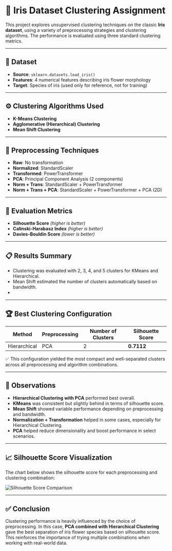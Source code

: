 # 🌸 Iris Dataset Clustering Assignment

This project explores unsupervised clustering techniques on the classic **Iris dataset**, using a variety of preprocessing strategies and clustering algorithms. The performance is evaluated using three standard clustering metrics.

---

## 📁 Dataset

- **Source**: `sklearn.datasets.load_iris()`
- **Features**: 4 numerical features describing iris flower morphology
- **Target**: Species of iris (used only for reference, not for training)

---

## ⚙️ Clustering Algorithms Used

- **K-Means Clustering**
- **Agglomerative (Hierarchical) Clustering**
- **Mean Shift Clustering**

---

## 🔧 Preprocessing Techniques

- **Raw**: No transformation
- **Normalized**: StandardScaler
- **Transformed**: PowerTransformer
- **PCA**: Principal Component Analysis (2 components)
- **Norm + Trans**: StandardScaler + PowerTransformer
- **Norm + Trans + PCA**: StandardScaler + PowerTransformer + PCA (2D)

---

## 📏 Evaluation Metrics

- **Silhouette Score** *(higher is better)*
- **Calinski-Harabasz Index** *(higher is better)*
- **Davies-Bouldin Score** *(lower is better)*

---

## 📋 Results Summary

- Clustering was evaluated with 2, 3, 4, and 5 clusters for KMeans and Hierarchical.
- Mean Shift estimated the number of clusters automatically based on bandwidth.
- 
---

## 🏆 Best Clustering Configuration

| Method       | Preprocessing | Number of Clusters | Silhouette Score |
|--------------|---------------|--------------------|------------------|
| Hierarchical | PCA           | 2                  | **0.7112**       |

✅ This configuration yielded the most compact and well-separated clusters across all preprocessing and algorithm combinations.

---

## 📌 Observations

- **Hierarchical Clustering with PCA** performed best overall.
- **KMeans** was consistent but slightly behind in terms of silhouette score.
- **Mean Shift** showed variable performance depending on preprocessing and bandwidth.
- **Normalization + Transformation** helped in some cases, especially for Hierarchical Clustering.
- **PCA** helped reduce dimensionality and boost performance in select scenarios.

---

## 📈 Silhouette Score Visualization

The chart below shows the silhouette score for each preprocessing and clustering combination:

![Silhouette Score Comparison](silhouette_plot.png)

---

## ✅ Conclusion

Clustering performance is heavily influenced by the choice of preprocessing. In this case, **PCA combined with Hierarchical Clustering** gave the best separation of iris flower species based on silhouette score. This reinforces the importance of trying multiple combinations when working with real-world data.

